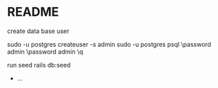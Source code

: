# README

create data base user

sudo -u postgres createuser -s admin
sudo -u postgres psql
\password admin
\password admin
\q


run seed
rails db:seed


* ...